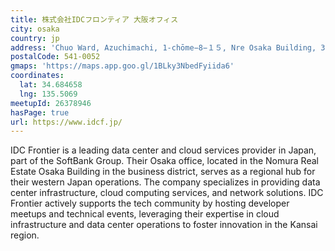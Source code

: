 ```yaml
---
title: 株式会社IDCフロンティア 大阪オフィス
city: osaka
country: jp
address: 'Chuo Ward, Azuchimachi, 1-chōme−8−１５, Nre Osaka Building, 3F'
postalCode: 541-0052
gmaps: 'https://maps.app.goo.gl/1BLky3NbedFyiida6'
coordinates:
  lat: 34.684658
  lng: 135.5069
meetupId: 26378946
hasPage: true
url: https://www.idcf.jp/
---
```


IDC Frontier is a leading data center and cloud services provider in Japan, part of the SoftBank Group. Their Osaka office, located in the Nomura Real Estate Osaka Building in the business district, serves as a regional hub for their western Japan operations. The company specializes in providing data center infrastructure, cloud computing services, and network solutions. IDC Frontier actively supports the tech community by hosting developer meetups and technical events, leveraging their expertise in cloud infrastructure and data center operations to foster innovation in the Kansai region.

